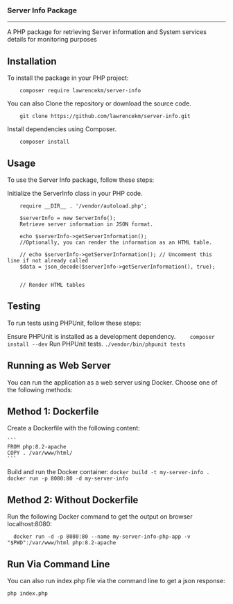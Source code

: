 ### Server Info Package
--------------------------
A PHP package for retrieving Server information and System services details for monitoring purposes


Installation
-------------
To install the package in your PHP project:
```
    composer require lawrencekm/server-info
```

You can also Clone the repository or download the source code.
```
    git clone https://github.com/lawrencekm/server-info.git
```
Install dependencies using Composer.
```
    composer install
```

Usage
-----
To use the Server Info package, follow these steps:

Initialize the ServerInfo class in your PHP code.
```
    require __DIR__ . '/vendor/autoload.php';

    $serverInfo = new ServerInfo();
    Retrieve server information in JSON format.

    echo $serverInfo->getServerInformation();
    //Optionally, you can render the information as an HTML table.

    // echo $serverInfo->getServerInformation(); // Uncomment this line if not already called
    $data = json_decode($serverInfo->getServerInformation(), true);


    // Render HTML tables
```

Testing
-------
To run tests using PHPUnit, follow these steps:

Ensure PHPUnit is installed as a development dependency.
```    composer install --dev```
Run PHPUnit tests.
```./vendor/bin/phpunit tests```


Running as Web Server
------------------------
You can run the application as a web server using Docker. Choose one of the following methods:

Method 1: Dockerfile
--------------------
Create a Dockerfile with the following content:
    
    ```
    FROM php:8.2-apache
    COPY . /var/www/html/
    ```
Build and run the Docker container:
    ```
    docker build -t my-server-info .
    docker run -p 8080:80 -d my-server-info
        ```
        
Method 2: Without Dockerfile
-----------------------------
Run the following Docker command to get the output on browser localhost:8080:

```  docker run -d -p 8080:80 --name my-server-info-php-app -v "$PWD":/var/www/html php:8.2-apache```

Run Via Command Line
-----------------------
You can also run index.php file via the command line to get a json response:

``` php index.php ```
